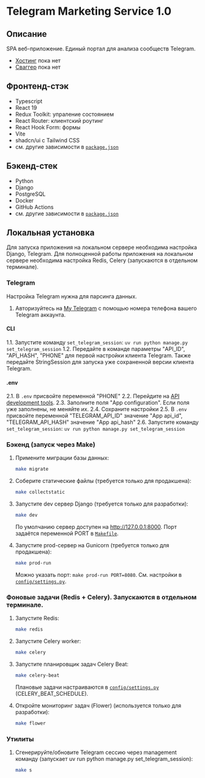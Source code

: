 # Telegram Marketing Service 1.0

## Описание

SPA веб-приложение. Единый портал для анализа сообществ Telegram.

- [Хостинг](Ссылка) пока нет
- [Сваггер](Ссылка) пока нет

## Фронтенд-стэк

- Typescript
- React 19
- Redux Toolkit: упраление состоянием
- React Router: клиентский роутинг
- React Hook Form: формы
- Vite
- shadcn/ui с Tailwind СSS
- см. другие зависимости в [`package.json`](package.json)

## Бэкенд-стек

- Python
- Django
- PostgreSQL
- Docker 
- GitHub Actions
- см. другие зависимости в [`package.json`](package.json)

## Локальная установка
Для запуска приложения на локальном сервере необходима настройка Django, Telegram.
Для полноценной работы приложения на локальном сервере необходима настройка Redis, Celery (запускаются в отдельном терминале).

### Telegram
Настройка Telegram нужна для парсинга данных.
1. Авторизуйтесь на [My Telegram](https://my.telegram.org/apps) с помощью номера телефона вашего Telegram аккаунта.
#### CLI
1.1. Запустите команду `set_telegram_session`: `uv run python manage.py set_telegram_session`
1.2. Передайте в команде параметры "API_ID", "API_HASH", "PHONE" для первой настройки клиента Telegram. Также передайте StringSession для запуска уже сохраненной версии клиента Telegram. 
#### .env
2.1. В `.env` присвойте переменной "PHONE" 
2.2. Перейдите на [API development tools](https://my.telegram.org/apps).
2.3. Заполните поля "App configuration". Если поля уже заполнены, не меняйте их.
2.4. Сохраните настройки
2.5. В `.env` присвойте переменной "TELEGRAM_API_ID" значение "App api_id", "TELEGRAM_API_HASH" значение "App api_hash"
2.6. Запустите команду `set_telegram_session`: `uv run python manage.py set_telegram_session`

### Бэкенд (запуск через Make)

1. Примените миграции базы данных:
   ```sh
   make migrate
   ```

2. Соберите статические файлы (требуется только для продакшена):
   ```sh
   make collectstatic
   ```

3. Запустите dev сервер Django (требуется только для разработки):
   ```sh
   make dev
   ```
   По умолчанию сервер доступен на http://127.0.0.1:8000. Порт задаётся переменной PORT в [`Makefile`](Makefile).

4. Запустите prod-сервер на Gunicorn (требуется только для продакшена):
   ```sh
   make prod-run
   ```
   Можно указать порт: `make prod-run PORT=8080`. См. настройки в [`config/settings.py`](config/settings.py).

### Фоновые задачи (Redis + Celery). Запускаются в отдельном терминале.

1. Запустите Redis:
   ```sh
   make redis
   ```

2. Запустите Celery worker:
   ```sh
   make celery
   ```

3. Запустите планировщик задач Celery Beat:
   ```sh
   make celery-beat
   ```
   Плановые задачи настраиваются в [`config/settings.py`](config/settings.py) (CELERY_BEAT_SCHEDULE).

4. Откройте мониторинг задач (Flower) (используется только для разработки):
   ```sh
   make flower
   ```

### Утилиты

1. Сгенерируйте/обновите Telegram сессию через management команду (запускает uv run python manage.py set_telegram_session):
   ```sh
   make s
   ```